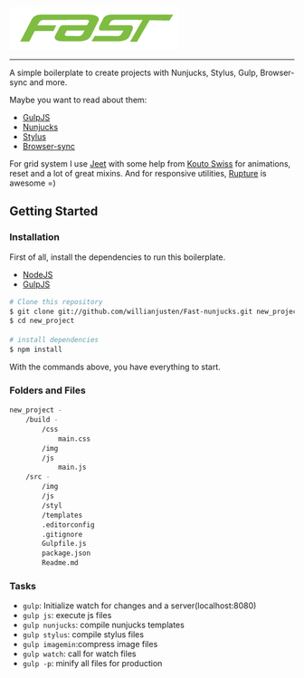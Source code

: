 ![Fast Nunjucks](/build/img/fast-logo.png)

---

A simple boilerplate to create projects with Nunjucks, Stylus, Gulp, Browser-sync and more.

Maybe you want to read about them:
- [GulpJS](http://gulpjs.com/)
- [Nunjucks](https://mozilla.github.io/nunjucks/)
- [Stylus](http://learnboost.github.io/stylus/)
- [Browser-sync](http://www.browsersync.io/)

For grid system I use [Jeet](http://jeet.gs/) with some help from [Kouto Swiss](http://kouto-swiss.io/) for animations, reset and a lot of great mixins. And for responsive utilities, [Rupture](https://github.com/jenius/rupture) is awesome =)

## Getting Started

### Installation

First of all, install the dependencies to run this boilerplate.

- [NodeJS](http://nodejs.org/)
- [GulpJS](http://gulpjs.com/)


```sh
# Clone this repository
$ git clone git://github.com/willianjusten/Fast-nunjucks.git new_project
$ cd new_project

# install dependencies
$ npm install
```

With the commands above, you have everything to start.

### Folders and Files

```sh
new_project -
    /build -
        /css
            main.css
        /img
        /js
            main.js
    /src -
        /img
        /js
        /styl
        /templates
        .editorconfig
        .gitignore
        Gulpfile.js
        package.json
        Readme.md
```

### Tasks

- `gulp`: Initialize watch for changes and a server(localhost:8080)
- `gulp js`: execute js files
- `gulp nunjucks`: compile nunjucks templates
- `gulp stylus`: compile stylus files
- `gulp imagemin`:compress image files
- `gulp watch`: call for watch files
- `gulp -p`: minify all files for production